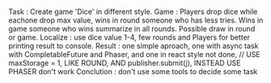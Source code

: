 Task : Create game 'Dice' in different style.
Game : Players drop dice while eachone drop max value, wins in round someone who has less tries.
      Wins in game someone who wins summarize in all rounds.
      Possible draw in round or game.
Localize : use dice value 1-4, few rounds and Players for better printing result to console.
Result : one simple aproach, one with async task with CompletableFuture and Phaser, 
        and one in react style not done, // USE maxStorage = 1, LIKE ROUND, AND publisher.submit(j), INSTEAD USE PHASER don't work
Conclution : don't use some tools to decide some task
